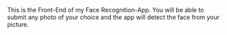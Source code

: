 This is the Front-End of my Face Recognition-App. You will be able to submit any photo of your choice and the app will detect the face from your picture.
